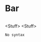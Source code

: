 ﻿# Bar

```csharp [Source/Foo.cs] Foo
```

\<Stuff\> \<Stuff\>

```  
No syntax
```

```fs [Expected] *.txt
```